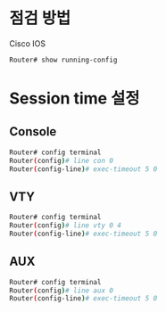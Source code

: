 # 점검 방법
Cisco IOS

``` bash
Router# show running-config
```

# Session time 설정

## Console
``` bash
Router# config terminal
Router(config)# line con 0
Router(config-line)# exec-timeout 5 0
```

## VTY
``` bash
Router# config terminal
Router(config)# line vty 0 4
Router(config-line)# exec-timeout 5 0
```
## AUX

``` bash
Router# config terminal
Router(config)# line aux 0
Router(config-line)# exec-timeout 5 0
```
